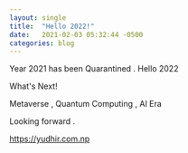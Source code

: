 ```yaml
---
layout: single
title:  "Hello 2022!"
date:   2021-02-03 05:32:44 -0500
categories: blog
---
```


Year 2021 has been Quarantined . 
Hello 2022

What's Next!

Metaverse , Quantum Computing , AI Era 

Looking forward . 

https://yudhir.com.np
